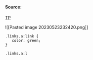 #### Source:
[TP](https://www.tutorialspoint.com/css/css_links.htm)

![[Pasted image 20230523232420.png]]


```
.links.a:link {
   color: green;
}

.links.a:l
```
